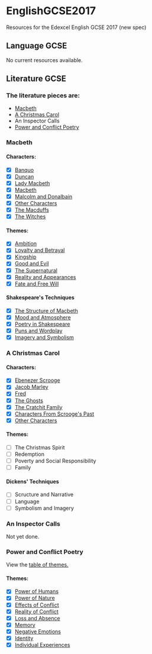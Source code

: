 # EnglishGCSE2017
Resources for the Edexcel English GCSE 2017 (new spec)

## Language GCSE
No current resources available.

## Literature GCSE
### The literature pieces are:
- [Macbeth](#Macbeth)
- [A Christmas Carol](#a-christmas-carol)
- An Inspector Calls
- [Power and Conflict Poetry](#power-and-conflict-poetry)

### Macbeth
#### Characters:
- [x] [Banquo](https://github.com/shnupta/EnglishGCSE2017/blob/master/Literature/Macbeth/Characters/Banquo.md)
- [x] [Duncan](https://github.com/shnupta/EnglishGCSE2017/blob/master/Literature/Macbeth/Characters/Duncan.md)
- [x] [Lady Macbeth](https://github.com/shnupta/EnglishGCSE2017/blob/master/Literature/Macbeth/Characters/Lady%20Macbeth.md)
- [x] [Macbeth](https://github.com/shnupta/EnglishGCSE2017/blob/master/Literature/Macbeth/Characters/Macbeth.md)
- [x] [Malcolm and Donalbain](https://github.com/shnupta/EnglishGCSE2017/blob/master/Literature/Macbeth/Characters/Malcolm%20and%20Donalbain.md)
- [x] [Other Characters](https://github.com/shnupta/EnglishGCSE2017/blob/master/Literature/Macbeth/Characters/Other%20Characters.md)
- [x] [The Macduffs](https://github.com/shnupta/EnglishGCSE2017/blob/master/Literature/Macbeth/Characters/The%20Macduffs.md)
- [x] [The Witches](https://github.com/shnupta/EnglishGCSE2017/blob/master/Literature/Macbeth/Characters/The%20Witches.md)

#### Themes:
- [x] [Ambition](https://github.com/shnupta/EnglishGCSE2017/blob/master/Literature/Macbeth/Themes/Ambition.md)
- [x] [Loyalty and Betrayal](https://github.com/shnupta/EnglishGCSE2017/blob/master/Literature/Macbeth/Themes/Loyalty%20and%20Betrayal.md)
- [x] [Kingship](https://github.com/shnupta/EnglishGCSE2017/blob/master/Literature/Macbeth/Themes/Kingship.md)
- [x] [Good and Evil](https://github.com/shnupta/EnglishGCSE2017/blob/master/Literature/Macbeth/Themes/Good%20and%20Evil.md)
- [x] [The Supernatural](https://github.com/shnupta/EnglishGCSE2017/blob/master/Literature/Macbeth/Themes/The%20Supernatural.md)
- [x] [Reality and Appearances](https://github.com/shnupta/EnglishGCSE2017/blob/master/Literature/Macbeth/Themes/Reality%20and%20Appearances.md)
- [x] [Fate and Free Will](https://github.com/shnupta/EnglishGCSE2017/blob/master/Literature/Macbeth/Themes/Fate%20and%20Free%20Will.md)

#### Shakespeare's Techniques
- [x] [The Structure of Macbeth](https://github.com/shnupta/EnglishGCSE2017/blob/master/Literature/Macbeth/Shakepeare-s%20Techniques/The%20Structure%20of%20Macbeth.md)
- [x] [Mood and Atmosphere](https://github.com/shnupta/EnglishGCSE2017/blob/master/Literature/Macbeth/Shakepeare-s%20Techniques/Mood%20and%20Atmosphere.md)
- [x] [Poetry in Shakespeare](https://github.com/shnupta/EnglishGCSE2017/blob/master/Literature/Macbeth/Shakepeare-s%20Techniques/Poetry%20in%20Shakespeare.md)
- [x] [Puns and Wordplay](https://github.com/shnupta/EnglishGCSE2017/blob/master/Literature/Macbeth/Shakepeare-s%20Techniques/Puns%20and%20Wordplay.md)
- [x] [Imagery and Symbolism](https://github.com/shnupta/EnglishGCSE2017/blob/master/Literature/Macbeth/Shakepeare-s%20Techniques/Imagery%20and%20Symbolism.md)

### A Christmas Carol
#### Characters:
- [x] [Ebenezer Scrooge](https://github.com/shnupta/EnglishGCSE2017/blob/master/Literature/A%20Christmas%20Carol/Characters/Ebenezer%20Scrooge.md)
- [x] [Jacob Marley](https://github.com/shnupta/EnglishGCSE2017/blob/master/Literature/A%20Christmas%20Carol/Characters/Jacob%20Marley.md)
- [x] [Fred](https://github.com/shnupta/EnglishGCSE2017/blob/master/Literature/A%20Christmas%20Carol/Characters/Fred.md)
- [x] [The Ghosts](https://github.com/shnupta/EnglishGCSE2017/blob/master/Literature/A%20Christmas%20Carol/Characters/The%20Ghosts.md)
- [x] [The Cratchit Family](https://github.com/shnupta/EnglishGCSE2017/blob/master/Literature/A%20Christmas%20Carol/Characters/The%20Cratchit%20Family.md)
- [x] [Characters From Scrooge's Past](https://github.com/shnupta/EnglishGCSE2017/blob/master/Literature/A%20Christmas%20Carol/Characters/Characters%20From%20Scrooge's%20Past.md)
- [x] [Other Characters](https://github.com/shnupta/EnglishGCSE2017/blob/master/Literature/A%20Christmas%20Carol/Characters/Other%20Characters.md)

#### Themes:
- [ ] The Christmas Spirit
- [ ] Redemption
- [ ] Poverty and Social Responsibility
- [ ] Family

#### Dickens' Techniques
- [ ] Scructure and Narrative
- [ ] Language
- [ ] Symbolism and Imagery

### An Inspector Calls
Not yet done.

### Power and Conflict Poetry
View the [table of themes.](https://github.com/shnupta/EnglishGCSE2017/blob/master/Literature/Power%20and%20Conflict%20Poetry/Themes.md)

#### Themes:
- [x] [Power of Humans](https://github.com/shnupta/EnglishGCSE2017/blob/master/Literature/Power%20and%20Conflict%20Poetry/Themes/Power%20of%20humans.md)
- [x] [Power of Nature](https://github.com/shnupta/EnglishGCSE2017/blob/master/Literature/Power%20and%20Conflict%20Poetry/Themes/Power%20of%20nature.md)
- [x] [Effects of Conflict](https://github.com/shnupta/EnglishGCSE2017/blob/master/Literature/Power%20and%20Conflict%20Poetry/Themes/Effects%20of%20conflict.md)
- [x] [Reality of Conflict](https://github.com/shnupta/EnglishGCSE2017/blob/master/Literature/Power%20and%20Conflict%20Poetry/Themes/Reality%20of%20conflict.md)
- [x] [Loss and Absence](https://github.com/shnupta/EnglishGCSE2017/blob/master/Literature/Power%20and%20Conflict%20Poetry/Themes/Loss%20and%20Absence.md)
- [x] [Memory](https://github.com/shnupta/EnglishGCSE2017/blob/master/Literature/Power%20and%20Conflict%20Poetry/Themes/Memory.md)
- [x] [Negative Emotions](https://github.com/shnupta/EnglishGCSE2017/blob/master/Literature/Power%20and%20Conflict%20Poetry/Themes/Negative%20Emotions.md)
- [x] [Identity](https://github.com/shnupta/EnglishGCSE2017/blob/master/Literature/Power%20and%20Conflict%20Poetry/Themes/Identity.md)
- [x] [Individual Experiences](https://github.com/shnupta/EnglishGCSE2017/blob/master/Literature/Power%20and%20Conflict%20Poetry/Themes/Individual%20Experiences.md)
